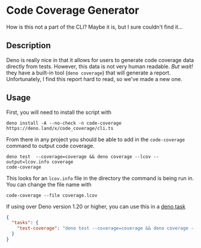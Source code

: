 # Code Coverage Generator

How is this not a part of the CLI? Maybe it is, but I sure couldn't find it...

## Description

Deno is really nice in that it allows for users to generate code coverage data
directly from tests. However, this data is not very human readable. _But wait!_
they have a built-in tool (`deno coverage`) that will generate a report.
Unfortunately, I find this report hard to read, so we've made a new one.

## Usage

First, you will need to install the script with

```
deno install -A --no-check -n code-coverage https://deno.land/x/code_coverage/cli.ts
```

From there in any project you should be able to add in the `code-coverage` command to output code coverage.

```
deno test  --coverage=coverage && deno coverage --lcov --output=lcov.info coverage
code-coverage
```

This looks for an `lcov.info` file in the directory the command is being run in.
You can change the file name with

```
code-coverage --file coverage.lcov
```

If using over Deno version 1.20 or higher, you can use this in a [deno task](https://deno.land/manual@v1.20.1/tools/task_runner)

```json
{
  "tasks": {
    "test-coverage": "deno test --coverage=coverage && deno coverage --lcov --output=lcov.info coverage && code-coverage"
  }
}
```